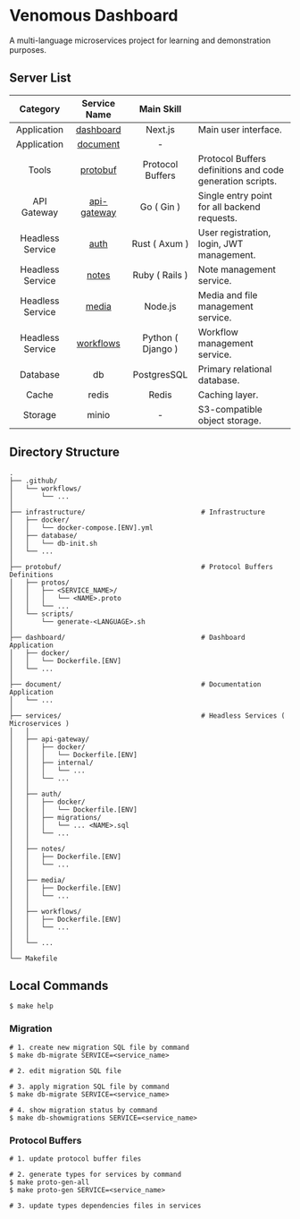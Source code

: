 # Venomous Dashboard

A multi-language microservices project for learning and demonstration purposes.

## Server List

|     Category     |              Service Name              |    Main Skill     |                                                           |
| :--------------: | :------------------------------------: | :---------------: | --------------------------------------------------------- |
|   Application    |       [dashboard](./dashboard/)        |      Next.js      | Main user interface.                                      |
|   Application    |        [document](./document/)         |         -         |                                                           |
|      Tools       |        [protobuf](./protobuf/)         | Protocol Buffers  | Protocol Buffers definitions and code generation scripts. |
|   API Gateway    | [api-gateway](./services/api-gateway/) |    Go ( Gin )     | Single entry point for all backend requests.              |
| Headless Service |        [auth](./services/auth/)        |   Rust ( Axum )   | User registration, login, JWT management.                 |
| Headless Service |       [notes](./services/notes/)       |  Ruby ( Rails )   | Note management service.                                  |
| Headless Service |       [media](./services/media/)       |      Node.js      | Media and file management service.                        |
| Headless Service |   [workflows](./services/workflows/)   | Python ( Django ) | Workflow management service.                              |
|     Database     |                   db                   |    PostgresSQL    | Primary relational database.                              |
|      Cache       |                 redis                  |       Redis       | Caching layer.                                            |
|     Storage      |                 minio                  |         -         | S3-compatible object storage.                             |

## Directory Structure

```shell
.
├── .github/
│   └── workflows/
│       └── ...
│
├── infrastructure/                             # Infrastructure
│   ├── docker/
│   │   └── docker-compose.[ENV].yml
│   ├── database/
│   │   └── db-init.sh
│   └── ...
│
├── protobuf/                                   # Protocol Buffers Definitions
│   ├── protos/
│   │   ├── <SERVICE_NAME>/
│   │   │   └── <NAME>.proto
│   │   └── ...
│   └── scripts/
│       └── generate-<LANGUAGE>.sh
│
├── dashboard/                                  # Dashboard Application
│   ├── docker/
│   │   └── Dockerfile.[ENV]
│   └── ...
│
├── document/                                   # Documentation Application
│   └── ...
│
├── services/                                   # Headless Services ( Microservices )
│   │
│   ├── api-gateway/
│   │   ├── docker/
│   │   │   └── Dockerfile.[ENV]
│   │   ├── internal/
│   │   │   └── ...
│   │   └── ...
│   │
│   ├── auth/
│   │   ├── docker/
│   │   │   └── Dockerfile.[ENV]
│   │   ├── migrations/
│   │   │   └── ... <NAME>.sql
│   │   └── ...
│   │
│   ├── notes/
│   │   ├── Dockerfile.[ENV]
│   │   └── ...
│   │
│   ├── media/
│   │   ├── Dockerfile.[ENV]
│   │   └── ...
│   │
│   ├── workflows/
│   │   ├── Dockerfile.[ENV]
│   │   └── ...
│   │
│   └── ...
│
└── Makefile
```

## Local Commands

```shell
$ make help
```

### Migration

```shell
# 1. create new migration SQL file by command
$ make db-migrate SERVICE=<service_name>

# 2. edit migration SQL file

# 3. apply migration SQL file by command
$ make db-migrate SERVICE=<service_name>

# 4. show migration status by command
$ make db-showmigrations SERVICE=<service_name>
```

### Protocol Buffers

```shell
# 1. update protocol buffer files

# 2. generate types for services by command
$ make proto-gen-all
$ make proto-gen SERVICE=<service_name>

# 3. update types dependencies files in services
```
